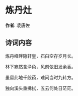 # 炼丹灶

**作者**: 凌唐佐

## 诗词内容

炼丹峰畔隐轩皇，石臼空存岁月长。

林下宛然含浄色，风前依旧发余香。

虽留此地千般药，难问当时九转方。

独向溪头重拂拭，五云何处日茫茫。

